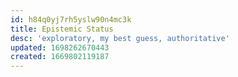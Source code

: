 ```yaml
---
id: h84q0yj7rh5yslw90n4mc3k
title: Epistemic Status
desc: 'exploratory, my best guess, authoritative'
updated: 1698262670443
created: 1669802119187
---
```

